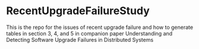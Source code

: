 # RecentUpgradeFailureStudy

This is the repo for the issues of recent upgrade failure and how to generate tables in section 3, 4, and 5 in companion paper Understanding and Detecting Software Upgrade Failures in Distributed Systems
